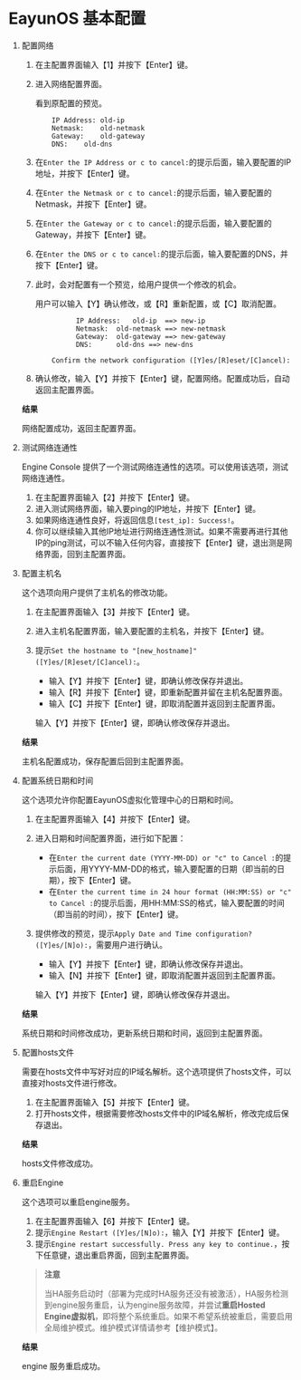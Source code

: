 # EayunOS 基本配置

1. 配置网络

   1. 在主配置界面输入【1】并按下【Enter】键。
   2. 进入网络配置界面。

      看到原配置的预览。
      ```
          IP Address: old-ip
          Netmask:    old-netmask
          Gateway:    old-gateway
          DNS:    old-dns
      ```

   3. 在`Enter the IP Address or c to cancel:`的提示后面，输入要配置的IP地址，并按下【Enter】键。
   4. 在`Enter the Netmask or c to cancel:`的提示后面，输入要配置的Netmask，并按下【Enter】键。
   5. 在`Enter the Gateway or c to cancel:`的提示后面，输入要配置的Gateway，并按下【Enter】键。
   6. 在`Enter the DNS or c to cancel:`的提示后面，输入要配置的DNS，并按下【Enter】键。
   7. 此时，会对配置有一个预览，给用户提供一个修改的机会。

      用户可以输入【Y】确认修改，或【R】重新配置，或【C】取消配置。
      ```
                IP Address:   old-ip  ==> new-ip
                Netmask:  old-netmask ==> new-netmask
                Gateway:  old-gateway ==> new-gateway
                DNS:      old-dns ==> new-dns

          Confirm the network configuration ([Y]es/[R]eset/[C]ancel):
      ```

   8. 确认修改，输入【Y】并按下【Enter】键，配置网络。配置成功后，自动返回主配置界面。

   **结果**

   网络配置成功，返回主配置界面。

2. 测试网络连通性

   Engine Console 提供了一个测试网络连通性的选项。可以使用该选项，测试网络连通性。

   1. 在主配置界面输入【2】并按下【Enter】键。
   2. 进入测试网络界面，输入要ping的IP地址，并按下【Enter】键。
   3. 如果网络连通性良好，将返回信息`[test_ip]: Success!`。
   4. 你可以继续输入其他IP地址进行网络连通性测试。如果不需要再进行其他IP的ping测试，可以不输入任何内容，直接按下【Enter】键，退出测是网络界面，回到主配置界面。

3. 配置主机名

   这个选项向用户提供了主机名的修改功能。

   1. 在主配置界面输入【3】并按下【Enter】键。
   2. 进入主机名配置界面，输入要配置的主机名，并按下【Enter】键。
   3. 提示`Set the hostname to "[new_hostname]" ([Y]es/[R]eset/[C]ancel):`。

      * 输入【Y】并按下【Enter】键，即确认修改保存并退出。
      * 输入【R】并按下【Enter】键，即重新配置并留在主机名配置界面。
      * 输入【C】并按下【Enter】键，即取消配置并返回到主配置界面。

      输入【Y】并按下【Enter】键，即确认修改保存并退出。

   **结果**

   主机名配置成功，保存配置后回到主配置界面。

4. 配置系统日期和时间

   这个选项允许你配置EayunOS虚拟化管理中心的日期和时间。

   1. 在主配置界面输入【4】并按下【Enter】键。
   2. 进入日期和时间配置界面，进行如下配置：

      * 在`Enter the current date (YYYY-MM-DD) or "c" to Cancel :`的提示后面，用YYYY-MM-DD的格式，输入要配置的日期（即当前的日期），按下【Enter】键。
      * 在`Enter the current time in 24 hour format (HH:MM:SS) or "c" to Cancel :`的提示后面，用HH:MM:SS的格式，输入要配置的时间（即当前的时间），按下【Enter】键。

   3. 提供修改的预览，提示`Apply Date and Time configuration? ([Y]es/[N]o):`，需要用户进行确认。

      * 输入【Y】并按下【Enter】键，即确认修改保存并退出。
      * 输入【N】并按下【Enter】键，即取消配置并返回到主配置界面。

      输入【Y】并按下【Enter】键，即确认修改保存并退出。

   **结果**

   系统日期和时间修改成功，更新系统日期和时间，返回到主配置界面。

5. 配置hosts文件

   需要在hosts文件中写好对应的IP域名解析。这个选项提供了hosts文件，可以直接对hosts文件进行修改。

   1. 在主配置界面输入【5】并按下【Enter】键。
   2. 打开hosts文件，根据需要修改hosts文件中的IP域名解析，修改完成后保存退出。

   **结果**

   hosts文件修改成功。

6. 重启Engine

   这个选项可以重启engine服务。

   1. 在主配置界面输入【6】并按下【Enter】键。
   2. 提示`Engine Restart ([Y]es/[N]o):`，输入【Y】并按下【Enter】键。
   3. 提示`Engine restart successfully. Press any key to continue.`，按下任意键，退出重启界面，回到主配置界面。

   > **注意**
   >
   > 当HA服务启动时（部署为完成时HA服务还没有被激活），HA服务检测到engine服务重启，认为engine服务故障，并尝试**重启Hosted Engine虚拟机**，即将整个系统重启。如果不希望系统被重启，需要启用全局维护模式。维护模式详情请参考【维护模式】。

   **结果**

   engine 服务重启成功。
